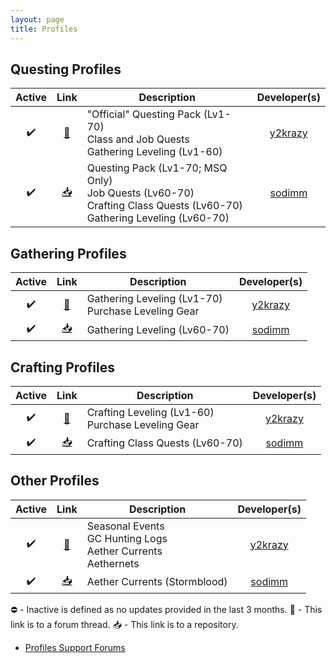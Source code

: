 ```yaml
---
layout: page
title: Profiles
---
```


## Questing Profiles

Active | Link | Description | Developer(s)
:-------: | :--: | ----------- | :----------:
✔️ | [🔗][y2krazy] | "Official" Questing Pack (Lv1-70)<br/>Class and Job Quests<br/>Gathering Leveling (Lv1-60) | [y2krazy][Profile_y2krazy]
✔️ | [📥][sodimm] | Questing Pack (Lv1-70; MSQ Only)<br/>Job Quests (Lv60-70)<br/>Crafting Class Quests (Lv60-70)<br/>Gathering Leveling (Lv60-70) | [sodimm][Profile_sodimm]

## Gathering Profiles

Active | Link | Description | Developer(s)
:-------: | :--: | ----------- | :----------:
✔️ | [🔗][y2krazy] | Gathering Leveling (Lv1-70)<br/>Purchase Leveling Gear | [y2krazy][Profile_y2krazy]
✔️ | [📥][sodimm] | Gathering Leveling (Lv60-70) | [sodimm][Profile_sodimm]

## Crafting Profiles

Active | Link | Description | Developer(s)
:-------: | :--: | ----------- | :----------:
✔️ | [🔗][y2krazy] | Crafting Leveling (Lv1-60)<br/>Purchase Leveling Gear | [y2krazy][Profile_y2krazy]
✔️ | [📥][sodimm] | Crafting Class Quests (Lv60-70) | [sodimm][Profile_sodimm]

## Other Profiles

Active | Link | Description | Developer(s)
:-------: | :--: | ----------- | :----------:
✔️ | [🔗][y2krazy] | Seasonal Events<br/>GC Hunting Logs<br/>Aether Currents<br/>Aethernets | [y2krazy][Profile_y2krazy]
✔️ | [📥][sodimm] | Aether Currents (Stormblood) | [sodimm][Profile_sodimm]

⛔️ - Inactive is defined as no updates provided in the last 3 months.
🔗 - This link is to a forum thread.
📥 - This link is to a repository.

- [Profiles Support Forums][Profiles Forum]

[y2krazy]: https://www.thebuddyforum.com/threads/order-bot-quests-quests-and-quests.216756/ "y2krazy's Forum Thread"
[sodimm]: https://github.com/sodimm/RebornBuddy "sodimm's Repository"

[Profile_y2krazy]: https://www.thebuddyforum.com/members/y2krazy.67481/ "y2krazy's Forum Profile"
[Profile_sodimm]: https://www.thebuddyforum.com/members/sodimm.313130/ "sodimm's Forum Profile"

[Profiles Forum]: https://www.thebuddyforum.com/forums/rebornbuddy-profiles.303/ "Profiles Support Forums"
